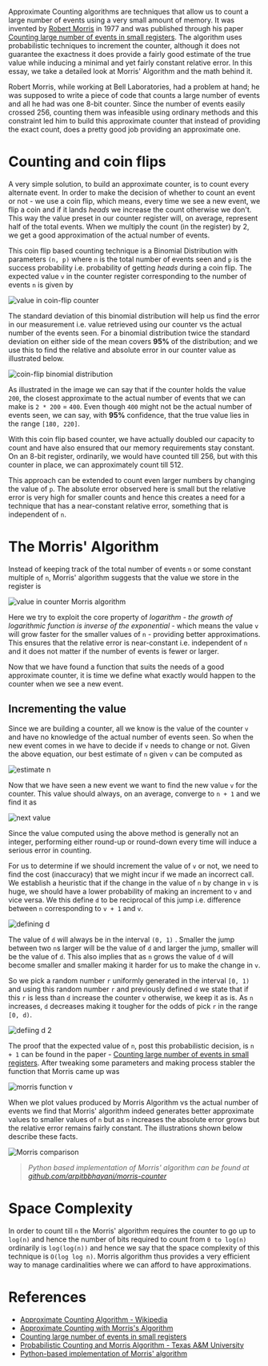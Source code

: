 Approximate Counting algorithms are techniques that allow us to count a large number of events using a very small amount of memory. It was invented by [Robert Morris](https://en.wikipedia.org/wiki/Robert_Tappan_Morris) in 1977 and was published through his paper [Counting large number of events in small registers](http://www.inf.ed.ac.uk/teaching/courses/exc/reading/morris.pdf). The algorithm uses probabilistic techniques to increment the counter, although it does not guarantee the exactness it does provide a fairly good estimate of the true value while inducing a minimal and yet fairly constant relative error. In this essay, we take a detailed look at Morris' Algorithm and the math behind it.

Robert Morris, while working at Bell Laboratories, had a problem at hand; he was supposed to write a piece of code that counts a large number of events and all he had was one 8-bit counter. Since the number of events easily crossed 256, counting them was infeasible using ordinary methods and this constraint led him to build this approximate counter that instead of providing the exact count, does a pretty good job providing an approximate one.

# Counting and coin flips

A very simple solution, to build an approximate counter, is to count every alternate event. In order to make the decision of whether to count an event or not - we use a coin flip, which means, every time we see a new event, we flip a coin and if it lands *heads* we increase the count otherwise we don't. This way the value preset in our counter register will, on average, represent half of the total events. When we multiply the count (in the register) by 2, we get a good approximation of the actual number of events.

This coin flip based counting technique is a Binomial Distribution with parameters `(n, p)` where `n` is the total number of events seen and `p` is the success probability i.e. probability of getting *heads* during a coin flip. The expected value `v` in the counter register corresponding to the number of events `n` is given by

![value in coin-flip counter](https://user-images.githubusercontent.com/4745789/89116526-a6725780-d4b2-11ea-9143-a562d6c3ca93.png)

The standard deviation of this binomial distribution will help us find the error in our measurement i.e. value retrieved using our counter vs the actual number of the events seen. For a binomial distribution twice the standard deviation on either side of the mean covers **95%** of the distribution; and we use this to find the relative and absolute error in our counter value as illustrated below.

![coin-flip binomial distribution](https://user-images.githubusercontent.com/4745789/89117327-82b30f80-d4ba-11ea-8346-a39ae6cb639a.png)

As illustrated in the image we can say that if the counter holds the value `200`, the closest approximate to the actual number of events that we can make is `2 * 200` = `400`. Even though `400` might not be the actual number of events seen, we can say, with **95%** confidence, that the true value lies in the range `[180, 220]`.

With this coin flip based counter, we have actually doubled our capacity to count and have also ensured that our memory requirements stay constant. On an 8-bit register, ordinarily, we would have counted till 256, but with this counter in place, we can approximately count till 512.

This approach can be extended to count even larger numbers by changing the value of `p`. The absolute error observed here is small but the relative error is very high for smaller counts and hence this creates a need for a technique that has a near-constant relative error, something that is independent of `n`.

# The Morris' Algorithm

Instead of keeping track of the total number of events `n` or some constant multiple of `n`, Morris' algorithm suggests that the value we store in the register is

![value in counter Morris algorithm](https://user-images.githubusercontent.com/4745789/89117993-edb31500-d4bf-11ea-9879-1f0032950ff4.png)

Here we try to exploit the core property of *logarithm* - *the growth of logarithmic function is inverse of the exponential* - which means the value `v` will grow faster for the smaller values of `n` - providing better approximations. This ensures that the relative error is near-constant i.e. independent of `n` and it does not matter if the number of events is fewer or larger.

Now that we have found a function that suits the needs of a good approximate counter, it is time we define what exactly would happen to the counter when we see a new event.

## Incrementing the value

Since we are building a counter, all we know is the value of the counter `v` and have no knowledge of the actual number of events seen. So when the new event comes in we have to decide if `v` needs to change or not. Given the above equation, our best estimate of `n` given `v` can be computed as

![estimate n](https://user-images.githubusercontent.com/4745789/89120289-c7e33b80-d4d2-11ea-92b8-d307b0aa9032.png)

Now that we have seen a new event we want to find the new value `v` for the counter. This value should always, on an average, converge to `n + 1` and we find it as

![next value](https://user-images.githubusercontent.com/4745789/89120467-2eb52480-d4d4-11ea-89ac-d8cacd14d952.png)

Since the value computed using the above method is generally not an integer, performing either round-up or round-down every time will induce a serious error in counting.

For us to determine if we should increment the value of `v` or not, we need to find the cost (inaccuracy) that we might incur if we made an incorrect call. We establish a heuristic that if the change in the value of `n` by change in `v` is huge, we should have a lower probability of making an increment to `v` and vice versa. We this define `d` to be reciprocal of this jump i.e. difference between `n` corresponding to `v + 1` and `v`.

![defining d](https://user-images.githubusercontent.com/4745789/89120957-38d92200-d4d8-11ea-975f-323b36da325c.png)

The value of `d` will always be in the interval `(0, 1)` . Smaller the jump between two `n`s larger will be the value of `d` and larger the jump, smaller will be the value of `d`. This also implies that as `n` grows the value of `d` will become smaller and smaller making it harder for us to make the change in `v`.

So we pick a random number `r` uniformly generated in the interval `[0, 1)` and using this random number `r` and previously defined `d` we state that if this `r` is less than `d` increase the counter `v` otherwise, we keep it as is. As `n` increases, `d` decreases making it tougher for the odds of pick `r` in the range `[0, d)`.

![defiing d 2](https://user-images.githubusercontent.com/4745789/89120929-f9aad100-d4d7-11ea-8f0e-066fc059c066.png)

The proof that the expected value of `n`, post this probabilistic decision, is `n + 1` can be found in the paper - [Counting large number of events in small registers](http://www.inf.ed.ac.uk/teaching/courses/exc/reading/morris.pdf). After tweaking some parameters and making process stabler the function that Morris came up was

![morris function v](https://user-images.githubusercontent.com/4745789/89121058-3fb46480-d4d9-11ea-9d93-5af712ac08e7.png)

When we plot values produced by Morris Algorithm vs the actual number of events we find that Morris' algorithm indeed generates better approximate values to smaller values of `n` but as `n` increases the absolute error grows but the relative error remains fairly constant. The illustrations shown below describe these facts.

![Morris comparison](https://user-images.githubusercontent.com/4745789/89123322-13eeaa00-d4ec-11ea-9539-ada7f5de9af1.png)


> _Python based implementation of Morris' algorithm can be found at [github.com/arpitbbhayani/morris-counter](https://github.com/arpitbbhayani/morris-counter/blob/master/morris-counter.ipynb)_


# Space Complexity

In order to count till `n` the Morris' algorithm requires the counter to go up to `log(n)` and hence the number of bits required to count from `0 to log(n)` ordinarily is `log(log(n))` and hence we say that the space complexity of this technique is `O(log log n)`. Morris algorithm thus provides a very efficient way to manage cardinalities where we can afford to have approximations.

# References

- [Approximate Counting Algorithm - Wikipedia](https://en.wikipedia.org/wiki/Approximate_counting_algorithm)
- [Approximate Counting with Morris's Algorithm](http://gregorygundersen.com/blog/2019/11/11/morris-algorithm/)
- [Counting large number of events in small registers](http://www.inf.ed.ac.uk/teaching/courses/exc/reading/morris.pdf)
- [Probabilistic Counting and Morris Algorithm - Texas A&M University](http://cesg.tamu.edu/wp-content/uploads/2014/09/ECEN689-lec11.pdf)
- [Python-based implementation of Morris' algorithm](https://github.com/arpitbbhayani/morris-counter/blob/master/morris-counter.ipynb)
